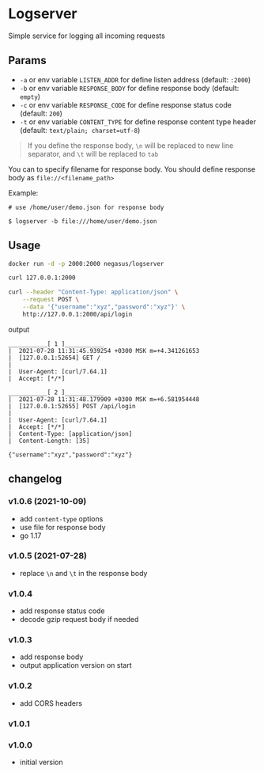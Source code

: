 # Logserver

Simple service for logging all incoming requests

## Params

- `-a` or env variable `LISTEN_ADDR` for define listen address (default: `:2000`)
- `-b` or env variable `RESPONSE_BODY` for define response body (default: `empty`)
- `-c` or env variable `RESPONSE_CODE` for define response status code (default: `200`)
- `-t` or env variable `CONTENT_TYPE` for define response content type header (default: `text/plain; charset=utf-8`)
 
>  If you define the response body, `\n` will be replaced to new line separator, and `\t` will be replaced to `tab` 

You can to specify filename for response body. You should define response body as `file://<filename_path>`

Example:

```
# use /home/user/demo.json for response body

$ logserver -b file:///home/user/demo.json
```

## Usage

```bash
docker run -d -p 2000:2000 negasus/logserver

curl 127.0.0.1:2000

curl --header "Content-Type: application/json" \
    --request POST \
    --data '{"username":"xyz","password":"xyz"}' \
    http://127.0.0.1:2000/api/login
```

output

```
___________[ 1 ]___________
|  2021-07-28 11:31:45.939254 +0300 MSK m=+4.341261653
|  [127.0.0.1:52654] GET /
|
|  User-Agent: [curl/7.64.1]
|  Accept: [*/*]

___________[ 2 ]___________
|  2021-07-28 11:31:48.179909 +0300 MSK m=+6.581954448
|  [127.0.0.1:52655] POST /api/login
|
|  User-Agent: [curl/7.64.1]
|  Accept: [*/*]
|  Content-Type: [application/json]
|  Content-Length: [35]

{"username":"xyz","password":"xyz"}
```

## changelog

### v1.0.6 (2021-10-09)

- add `content-type` options
- use file for response body
- go 1.17

### v1.0.5 (2021-07-28)

- replace `\n` and `\t` in the response body

### v1.0.4

- add response status code
- decode gzip request body if needed

### v1.0.3

- add response body
- output application version on start

### v1.0.2

- add CORS headers

### v1.0.1

### v1.0.0

- initial version
